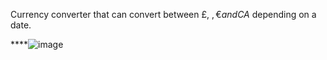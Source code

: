 Currency converter that can convert between £, $, € and CA$ depending on a date.

****![image](https://github.com/ico2999/Currency-Calculator/assets/171598297/5f4b919f-b6b7-4440-aeb9-5d839bc42bd8)
